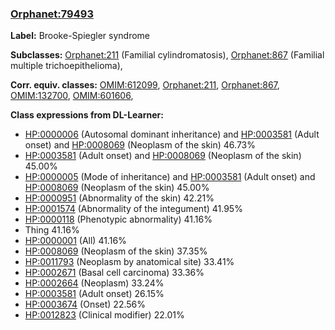 
### [Orphanet:79493](http://www.orpha.net/ORDO/Orphanet_79493)
**Label:** Brooke-Spiegler syndrome

**Subclasses:** [Orphanet:211](http://www.orpha.net/ORDO/Orphanet_211) (Familial cylindromatosis), [Orphanet:867](http://www.orpha.net/ORDO/Orphanet_867) (Familial multiple trichoepithelioma), 

**Corr. equiv. classes:** [OMIM:612099](http://purl.obolibrary.org/obo/OMIM_612099), [Orphanet:211](http://www.orpha.net/ORDO/Orphanet_211), [Orphanet:867](http://www.orpha.net/ORDO/Orphanet_867), [OMIM:132700](http://purl.obolibrary.org/obo/OMIM_132700), [OMIM:601606](http://purl.obolibrary.org/obo/OMIM_601606), 

**Class expressions from DL-Learner:**

- [HP:0000006](http://purl.obolibrary.org/obo/HP_0000006) (Autosomal dominant inheritance) and [HP:0003581](http://purl.obolibrary.org/obo/HP_0003581) (Adult onset) and [HP:0008069](http://purl.obolibrary.org/obo/HP_0008069) (Neoplasm of the skin) 46.73%
- [HP:0003581](http://purl.obolibrary.org/obo/HP_0003581) (Adult onset) and [HP:0008069](http://purl.obolibrary.org/obo/HP_0008069) (Neoplasm of the skin) 45.00%
- [HP:0000005](http://purl.obolibrary.org/obo/HP_0000005) (Mode of inheritance) and [HP:0003581](http://purl.obolibrary.org/obo/HP_0003581) (Adult onset) and [HP:0008069](http://purl.obolibrary.org/obo/HP_0008069) (Neoplasm of the skin) 45.00%
- [HP:0000951](http://purl.obolibrary.org/obo/HP_0000951) (Abnormality of the skin) 42.21%
- [HP:0001574](http://purl.obolibrary.org/obo/HP_0001574) (Abnormality of the integument) 41.95%
- [HP:0000118](http://purl.obolibrary.org/obo/HP_0000118) (Phenotypic abnormality) 41.16%
- Thing 41.16%
- [HP:0000001](http://purl.obolibrary.org/obo/HP_0000001) (All) 41.16%
- [HP:0008069](http://purl.obolibrary.org/obo/HP_0008069) (Neoplasm of the skin) 37.35%
- [HP:0011793](http://purl.obolibrary.org/obo/HP_0011793) (Neoplasm by anatomical site) 33.41%
- [HP:0002671](http://purl.obolibrary.org/obo/HP_0002671) (Basal cell carcinoma) 33.36%
- [HP:0002664](http://purl.obolibrary.org/obo/HP_0002664) (Neoplasm) 33.24%
- [HP:0003581](http://purl.obolibrary.org/obo/HP_0003581) (Adult onset) 26.15%
- [HP:0003674](http://purl.obolibrary.org/obo/HP_0003674) (Onset) 22.56%
- [HP:0012823](http://purl.obolibrary.org/obo/HP_0012823) (Clinical modifier) 22.01%


